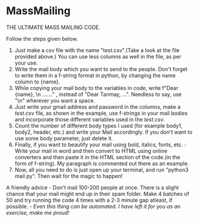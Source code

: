 # MassMailing

THE ULTIMATE MASS MAILING CODE.

Follow the steps given below.
1. Just make a csv file with the name "test.csv".(Take a look at the file provided above.) You can use less columns as well in the file, as per your use. 
2. Write the mail body which you want to send to the people. Don't forget to write them in a f-string format in python, by changing the name column to {name}. 
3. While copying your mail body to the variables in code, write f"Dear {name}, \n ......." , instead of "Dear Tanmay, ...". Needless to say, use "\n" wherever you want a space.
4. Just write your gmail address and password in the columns, make a _test.csv_ file, as shown in the example, use f-strings in your mail bodies and incorporate those different variables used in the _test.csv_.
5. Count the number of different body types I used (for example body1, body2, header, etc.) and write your Mail accordingly. If you don't want to use some body parameter, just delete it.
6. Finally, if you want to beautify your mail using bold, italics, fonts, etc. : Write your mail in word and then convert to HTML using online converters and then paste it in the HTML section of the code.(in the form of f-string). My paragraph is commented out there as an example.
7. Now, all you need to do is just open up your terminal, and run "python3 mail.py". Then wait for the magic to happen!

A friendly advice - Don't mail 100-200 people at once. There is a slight chance that your mail might end up in their spam folder. Make 4 batches of 50 and try running the code 4 times with a 2-3 minute gap atleast, if possible.  - _Even this thing can be automated. I have left it for you as an exercise, make me proud!_
